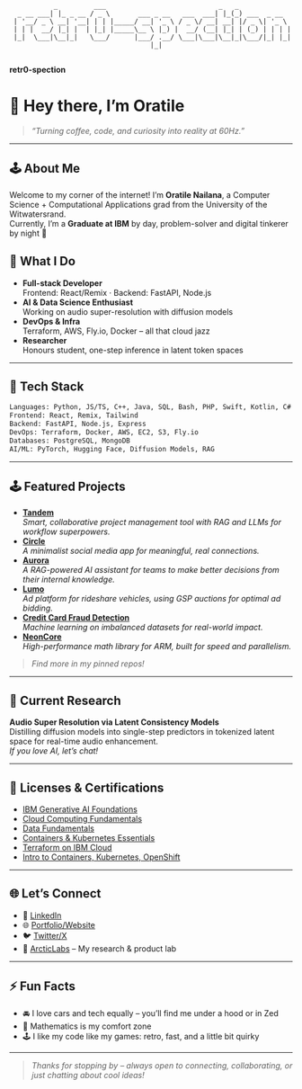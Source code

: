 ```                                                                                 
           _         ___                            _   _             
  _ __ ___| |_ _ __ / _ \       ___ _ __   ___  ___| |_(_) ___  _ __  
 | '__/ _ \ __| '__| | | |_____/ __| '_ \ / _ \/ __| __| |/ _ \| '_ \ 
 | | |  __/ |_| |  | |_| |_____\__ \ |_) |  __/ (__| |_| | (_) | | | |
 |_|  \___|\__|_|   \___/      |___/ .__/ \___|\___|\__|_|\___/|_| |_|
                                   |_|                                 
                                                                            
```
**retr0-spection**  


# 👋 Hey there, I’m Oratile

> _“Turning coffee, code, and curiosity into reality at 60Hz.”_

---

## 🕹️ About Me

Welcome to my corner of the internet! I’m **Oratile Nailana**, a Computer Science + Computational Applications grad from the University of the Witwatersrand.  
Currently, I’m a **Graduate at IBM** by day, problem-solver and digital tinkerer by night 🚀

## 👾 What I Do

- **Full-stack Developer**  
  Frontend: React/Remix · Backend: FastAPI, Node.js
- **AI & Data Science Enthusiast**  
  Working on audio super-resolution with diffusion models
- **DevOps & Infra**  
  Terraform, AWS, Fly.io, Docker – all that cloud jazz
- **Researcher**  
  Honours student, one-step inference in latent token spaces

---

## 🧰 Tech Stack

```txt
Languages: Python, JS/TS, C++, Java, SQL, Bash, PHP, Swift, Kotlin, C#
Frontend: React, Remix, Tailwind
Backend: FastAPI, Node.js, Express
DevOps: Terraform, Docker, AWS, EC2, S3, Fly.io
Databases: PostgreSQL, MongoDB
AI/ML: PyTorch, Hugging Face, Diffusion Models, RAG
```

---

## 🕹️ Featured Projects

- [**Tandem**](https://tandemworkflow.com/)  
  *Smart, collaborative project management tool with RAG and LLMs for workflow superpowers.*
- [**Circle**]()  
  *A minimalist social media app for meaningful, real connections.*
- [**Aurora**](https://arcticlabs.netlify.app)  
  *A RAG-powered AI assistant for teams to make better decisions from their internal knowledge.*
- [**Lumo**]()  
  *Ad platform for rideshare vehicles, using GSP auctions for optimal ad bidding.*
- [**Credit Card Fraud Detection**](https://github.com/retr0-spection/credit-card-fraud-detection)  
  *Machine learning on imbalanced datasets for real-world impact.*
- [**NeonCore**](https://github.com/retr0-spection/neoncore)  
  *High-performance math library for ARM, built for speed and parallelism.*

> _Find more in my pinned repos!_

---

## 🔬 Current Research

**Audio Super Resolution via Latent Consistency Models**  
Distilling diffusion models into single-step predictors in tokenized latent space for real-time audio enhancement.  
_If you love AI, let’s chat!_

---

## 📜 Licenses & Certifications

- [IBM Generative AI Foundations](https://www.credly.com/badges/3a8b4cd5-c9fe-4926-9d83-2e8378081f02/linked_in_profile)
- [Cloud Computing Fundamentals](https://www.credly.com/badges/4b20a3f3-6225-48f4-b374-3a7c21fe2f70/linked_in_profile)
- [Data Fundamentals](https://www.credly.com/badges/e9bdb60b-e15f-455b-b779-bccf8817dedb/linked_in_profile)
- [Containers & Kubernetes Essentials](https://www.credly.com/badges/33fda510-1378-478e-91a5-5c46c8333e40/linked_in_profile)
- [Terraform on IBM Cloud](https://www.credly.com/badges/44159747-44da-42e2-afb2-6ae9023b03ee/linked_in_profile)
- [Intro to Containers, Kubernetes, OpenShift](https://courses.cognitiveclass.ai/certificates/b62467cc2bc84170b45b9e29c2850709)

---

## 🌐 Let’s Connect

- 💼 [LinkedIn](https://www.linkedin.com/in/oratile-nailana)  
- 🌐 [Portfolio/Website](https://polyester-question-0a0.notion.site/Oratile-Nailana-137417969b7a808abb8cdee7e4a63a95?pvs=4)  
- 🐦 [Twitter/X](https://twitter.com/[YOUR_HANDLE])  
- 🧠 [ArcticLabs](https://arcticlabs.netlify.app) – My research & product lab

---

## ⚡ Fun Facts

- 🚘 I love cars and tech equally – you’ll find me under a hood or in Zed
- 🧮 Mathematics is my comfort zone
- 🕹️ I like my code like my games: retro, fast, and a little bit quirky

---

> _Thanks for stopping by – always open to connecting, collaborating, or just chatting about cool ideas!_

<!-- retro ASCII art credits: patorjk.com/software/taag/ -->
